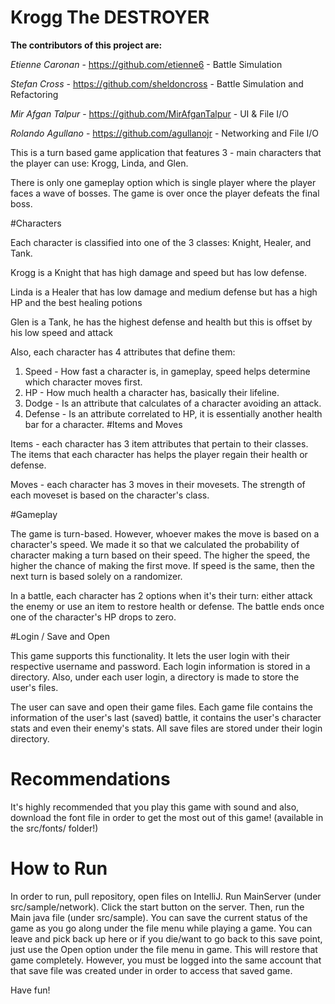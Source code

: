 # Krogg The DESTROYER
**The contributors of this project are:**

_Etienne Caronan_ - https://github.com/etienne6 - Battle Simulation

_Stefan Cross_ - https://github.com/sheldoncross - Battle Simulation and Refactoring

_Mir Afgan Talpur_ - https://github.com/MirAfganTalpur - UI & File I/O

_Rolando Agullano_ - https://github.com/agullanojr - Networking and File I/O


This is a turn based game application that features 3 - main characters that the player can use: Krogg, Linda, and Glen.

There is only one gameplay option which is single player where the player faces a wave of bosses.
The game is over once the player defeats the final boss.

#Characters

Each character is classified into one of the 3 classes: Knight, Healer, and Tank.

Krogg is a Knight that has high damage and speed but has low defense.

Linda is a Healer that has low damage and medium defense but has a high HP and the best healing potions

Glen is a Tank, he has the highest defense and health but this is offset by his low speed and attack

Also, each character has 4 attributes that define them:

1. Speed - How fast a character is, in gameplay, speed helps determine which character moves first.
2. HP - How much health a character has, basically their lifeline.
3. Dodge - Is an attribute that calculates of a character avoiding an attack.
4. Defense - Is an attribute correlated to HP, it is essentially another health bar for a character.
#Items and Moves

Items - each character has 3 item attributes that pertain to their classes. The items that each
character has helps the player regain their health or defense.

Moves - each character has 3 moves in their movesets. The strength of each moveset is based
on the character's class.

#Gameplay

The game is turn-based. However, whoever makes the move is based on a character's speed. We made it so
that we calculated the probability of character making a turn based on their speed. The higher the speed, the
higher the chance of making the first move. If speed is the same, then the next turn is based solely on a randomizer.

In a battle, each character has 2 options when it's their turn: either attack the enemy or use an item to restore
health or defense. The battle ends once one of the character's HP drops to zero.

#Login / Save and Open

This game supports this functionality. It lets the user login with their respective username and password.
Each login information is stored in a directory. Also, under each user login, a directory is made
to store the user's files.

The user can save and open their game files. Each game file contains the information of the user's last (saved) battle, it contains the user's character stats and even their enemy's stats. All save files are stored
under their login directory.

# Recommendations
It's highly recommended that you play this game with sound and also, download the font file in order to get the most out of this game! (available in the src/fonts/ folder!)

# How to Run
In order to run, pull repository, open files on IntelliJ. Run MainServer (under src/sample/network). Click the start button on the server. Then, run the Main java file (under src/sample). 
You can save the current status of the game as you go along under the file menu while playing a game. You can leave and pick back up here
or if you die/want to go back to this save point, just use the Open option under the file menu in game. This will restore that game completely. However, you
must be logged into the same account that that save file was created under in order to access that saved game.

Have fun! 
